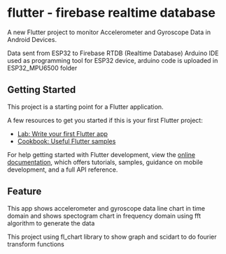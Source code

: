 # flutter - firebase realtime database

A new Flutter project to monitor Accelerometer and Gyroscope Data in Android Devices.

Data sent from ESP32 to Firebase RTDB (Realtime Database)
Arduino IDE used as programming tool for ESP32 device, arduino code is uploaded in ESP32_MPU6500 folder 


## Getting Started

This project is a starting point for a Flutter application.

A few resources to get you started if this is your first Flutter project:

- [Lab: Write your first Flutter app](https://docs.flutter.dev/get-started/codelab)
- [Cookbook: Useful Flutter samples](https://docs.flutter.dev/cookbook)

For help getting started with Flutter development, view the
[online documentation](https://docs.flutter.dev/), which offers tutorials,
samples, guidance on mobile development, and a full API reference.

## Feature

This app shows accelerometer and gyroscope data line chart in time domain 
and shows spectogram chart in frequency domain using fft algorithm to generate the data

This project using fl_chart library to show graph and scidart to do fourier transform functions 


